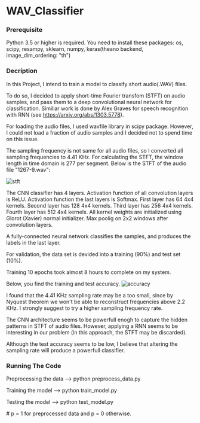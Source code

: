 # WAV_Classifier

### Prerequisite

Python 3.5 or higher is required.
You need to install these packages: os, scipy, resampy, sklearn, numpy, keras(theano backend, image_dim_ordering: "th")

### Decription

In this Project, I intend to train a model to classify short audio(.WAV) files.

To do so, I decided to apply short-time Fourier transfom (STFT) on audio samples, and pass them to a deep convolutional neural network for classification. Similiar work is done by Alex Graves for speech recognition with RNN (see https://arxiv.org/abs/1303.5778).

For loading the audio files, I used wavfile library in scipy package. However, I could not load a fraction of audio samples and I decided not to spend time on this issue.

The sampling frequency is not same for all audio files, so I converted all sampling frequencies to 4.41 KHz.
For calculating the STFT, the window length in time domain is 277 per segment. Below is the STFT of the audio file "1267-9.wav":

![stft](https://user-images.githubusercontent.com/20826407/33621947-6453ed32-d9ba-11e7-9767-417430c2a85d.png)

The CNN classifier has 4 layers.
Activation function of all convolution layers is ReLU.
Activation function the last layers is Softmax.
First layer has  64 4x4 kernels. Second layer has 128 4x4 kernels.
Third layer has 256 4x4 kernels. Fourth layer has 512 4x4 kernels.
All kernel weights are initialized using Glorot (Xavier) normal initializer.
Max poolig on 2x2 windows after convolution layers.

A fully-connected neural network classifies the samples, and produces the labels in the last layer.

For validation, the data set is devided into a training (90%) and test set (10%).

Training 10 epochs took almost 8 hours to complete on my system. 

Below, you find the training and test accuracy.
![accuracy](https://user-images.githubusercontent.com/20826407/33618511-be06be90-d9b0-11e7-99cc-756391aa7761.png)

I found that the 4.41 KHz sampling rate may be a too small, since by Nyquest theorem we won't be able to reconstruct frequencies above 2.2 KHz. I strongly suggest to try a higher sampling frequency rate.

The CNN architecture seems to be powerfull enogh to capture the hidden patterns in STFT of audio files. However, applying a RNN seems to be interesting in our problem (in this approach, the STFT may be discarded).

Although the test accuracy seems to be low, I believe that altering the sampling rate will produce a powerfull classifier.

### Running The Code

Preprocessing the data   -->   python preprocess_data.py <data directory>

Training the model   -->   python train_model.py <processed data directory>
  
Testing the model   -->   python test_model.py <model path> <data path> <p>  # p = 1 for preprocessed data and p = 0 otherwise.



